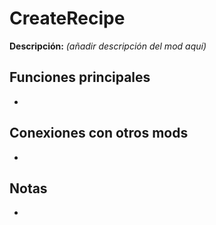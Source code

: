 # CreateRecipe

**Descripción:** *(añadir descripción del mod aquí)*

## Funciones principales
- 

## Conexiones con otros mods
- 

## Notas
- 
